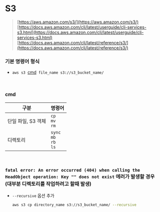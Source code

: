 S3
===
>[https://aws.amazon.com/s3/](https://aws.amazon.com/s3/)
>[https://docs.aws.amazon.com/cli/latest/userguide/cli-services-s3.html](https://docs.aws.amazon.com/cli/latest/userguide/cli-services-s3.html)
>[https://docs.aws.amazon.com/cli/latest/reference/s3/](https://docs.aws.amazon.com/cli/latest/reference/s3/)

### 기본 명령어 형식
* `aws s3 `[cmd](#cmd)` file_name s3://s3_bucket_name/`

<br>

### cmd
|구분|명령어|
|-|-|
|단일 파일, S3 객체|`cp`<br>`mv`<br>`rm`|
|디렉토리|`sync`<br>`mb`<br>`rb`<br>`ls`|

<br>

### `fatal error: An error occurred (404) when calling the HeadObject operation: Key "" does not exist` 에러가 발생할 경우 (대부분 디렉토리를 작업하려고 할때 발생)
* `--recursive` 옵션 추가
    ```sh
    aws s3 cp directory_name s3://s3_bucket_name/ --recursive
    ```

<br>
